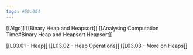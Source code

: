 ```yaml
---
tags: #50.004
---
```

[[Algo]]
[[Binary Heap and Heapsort]]
[[Analysing Computation Time#Binary Heap and Heapsort Heapsort]]

[[L03.01 - Heap]]
[[L03.02 - Heap Operations]]
[[L03.03 - More on Heaps]]